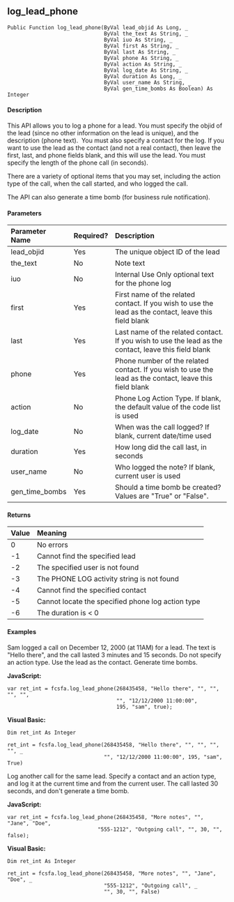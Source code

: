 log_lead_phone
----------------

```
Public Function log_lead_phone(ByVal lead_objid As Long, _
                               ByVal the_text As String, _
                               ByVal iuo As String, _
                               ByVal first As String, _
                               ByVal last As String, _
                               ByVal phone As String, _
                               ByVal action As String, _
                               ByVal log_date As String, _
                               ByVal duration As Long, _
                               ByVal user_name As String, _
                               ByVal gen_time_bombs As Boolean) As Integer
```

#### Description

This API allows you to log a phone for a lead. You must specify the objid of the lead (since no other information on the lead is unique), and the description (phone text).  You must also specify a contact for the log. If you want to use the lead as the contact (and not a real contact), then leave the first, last, and phone fields blank, and this will use the lead. You must specify the length of the phone call (in seconds).

There are a variety of optional items that you may set, including the action type of the call, when the call started, and who logged the call.

The API can also generate a time bomb (for business rule notification).

#### Parameters

| Parameter Name | Required? | Description |
|:--- |:--- |:--- |
| lead_objid | Yes | The unique object ID of the lead |
| the_text | No | Note text |
| iuo | No | Internal Use Only optional text for the phone log |
| first | Yes | First name of the related contact. If you wish to use the lead as the contact, leave this field blank |
| last | Yes | Last name of the related contact. If you wish to use the lead as the contact, leave this field blank |
| phone | Yes | Phone number of the related contact. If you wish to use the lead as the contact, leave this field blank |
| action | No | Phone Log Action Type. If blank, the default value of the code list is used |
| log_date | No | When was the call logged? If blank, current date/time used |
| duration | Yes | How long did the call last, in seconds |
| user_name | No | Who logged the note? If blank, current user is used |
| gen_time_bombs | Yes | Should a time bomb be created? Values are "True" or "False". |

#### Returns

| Value | Meaning |
|:--- |:--- |
| 0 | No errors |
| -1 | Cannot find the specified lead |
| -2 | The specified user is not found |
| -3 | The PHONE LOG activity string is not found |
| -4 | Cannot find the specified contact |
| -5 | Cannot locate the specified phone log action type |
| -6 | The duration is < 0 |

#### Examples

Sam logged a call on December 12, 2000 (at 11AM) for a lead. The text is "Hello there", and the call lasted 3 minutes and 15 seconds. Do not specify an action type. Use the lead as the contact. Generate time bombs.

**JavaScript:**
```
var ret_int = fcsfa.log_lead_phone(268435458, "Hello there", "", "", "", "",
                                   "", "12/12/2000 11:00:00",
                                   195, "sam", true);
```

**Visual Basic:**
```
Dim ret_int As Integer

ret_int = fcsfa.log_lead_phone(268435458, "Hello there", "", "", "", "", _
                               "", "12/12/2000 11:00:00", 195, "sam", True)
```

Log another call for the same lead. Specify a contact and an action type, and log it at the current time and from the current user. The call lasted 30 seconds, and don't generate a time bomb.

**JavaScript:**
```
var ret_int = fcsfa.log_lead_phone(268435458, "More notes", "", "Jane", "Doe",
                             "555-1212", "Outgoing call", "", 30, "", false);
```

**Visual Basic:**
```
Dim ret_int As Integer

ret_int = fcsfa.log_lead_phone(268435458, "More notes", "", "Jane", "Doe", _
                               "555-1212", "Outgoing call", _
                               "", 30, "", False)
```